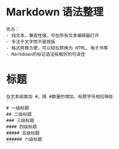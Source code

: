 # Markdown 语法整理
    优点：
    - 纯文本，兼容性强，可在所有文本编辑器打开
    - 专注于文字而不是排版
    - 格式转换方便，可以轻松转换为 HTML、电子书等
    - Markdown的标记语法有极好的可读性

# 标题
    在文本前面加 #，随 #数量的增加，标题字号相应降低
    ```
    # 一级标题
    ## 二级标题
    ### 三级标题
    #### 四级标题
    ##### 五级标题
    ###### 六级标题
    ```

